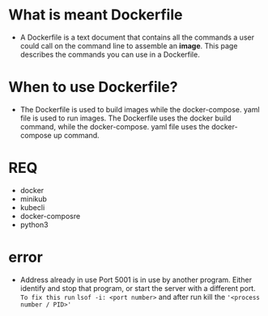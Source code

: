 # What is meant Dockerfile

- A Dockerfile is a text document that contains all the commands a user could call on the command line to assemble an **image**. This page describes the commands you can use in a Dockerfile.

# When to use Dockerfile?

- The Dockerfile is used to build images while the docker-compose. yaml file is used to run images. The Dockerfile uses the docker build command, while the docker-compose. yaml file uses the docker-compose up command.

# REQ

- docker
- minikub
- kubecli
- docker-composre
- python3


# error

- Address already in use
Port 5001 is in use by another program. Either identify and stop that program, or start the server with a different port. `To fix this run`  `lsof -i: <port number>` and after run kill the `'<process number / PID>'`
